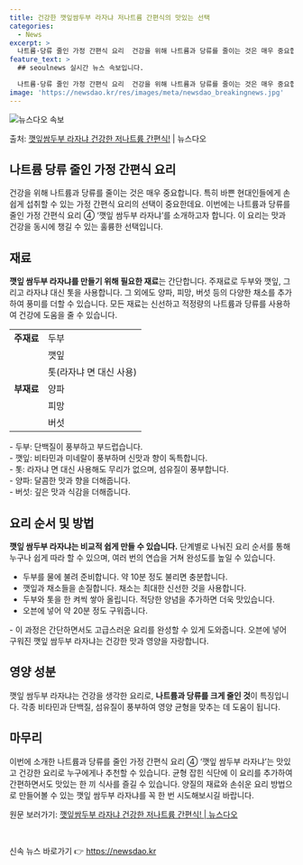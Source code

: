```yaml
---
title: 건강한 깻잎쌈두부 라자냐 저나트륨 간편식의 맛있는 선택
categories:
  - News
excerpt: >
  나트륨·당류 줄인 가정 간편식 요리  건강을 위해 나트륨과 당류를 줄이는 것은 매우 중요합니다. 특히 바쁜 …
feature_text: >
  ## seoulnews 실시간 뉴스 속보입니다.

  나트륨·당류 줄인 가정 간편식 요리  건강을 위해 나트륨과 당류를 줄이는 것은 매우 중요합니다. 특히 바쁜 …
image: 'https://newsdao.kr/res/images/meta/newsdao_breakingnews.jpg'
---
```


![뉴스다오 속보](https://newsdao.kr/res/images/meta/newsdao_breakingnews.jpg)

<p>출처: <a href="https://newsdao.kr/3991" rel="dofollow">깻잎쌈두부 라자냐 건강한 저나트륨 간편식!</a> | 뉴스다오</p>

<h2 data-ke-size="size26">나트륨 당류 줄인 가정 간편식 요리</h2>
<p data-ke-size="size16">건강을 위해 나트륨과 당류를 줄이는 것은 매우 중요합니다. 특히 바쁜 현대인들에게 손쉽게 섭취할 수 있는 가정 간편식 요리의 선택이 중요한데요. 이번에는 나트륨과 당류를 줄인 가정 간편식 요리 ④ ‘깻잎 쌈두부 라자냐’를 소개하고자 합니다. 이 요리는 맛과 건강을 동시에 챙길 수 있는 훌륭한 선택입니다.</p>

<h2 data-ke-size="size26">재료</h2>
<p data-ke-size="size16"><b>깻잎 쌈두부 라자냐를 만들기 위해 필요한 재료</b>는 간단합니다. 주재료로 두부와 깻잎, 그리고 라자냐 대신 톳을 사용합니다. 그 외에도 양파, 피망, 버섯 등의 다양한 채소를 추가하여 풍미를 더할 수 있습니다. 모든 재료는 신선하고 적정량의 나트륨과 당류를 사용하여 건강에 도움을 줄 수 있습니다.</p>
<table style="width: 70%;">
<tbody>
<tr>
<td><b>주재료</b></td>
<td>두부</td>
</tr>
<tr>
<td></td>
<td>깻잎</td>
</tr>
<tr>
<td></td>
<td>톳(라자냐 면 대신 사용)</td>
</tr>
<tr>
<td><b>부재료</b></td>
<td>양파</td>
</tr>
<tr>
<td></td>
<td>피망</td>
</tr>
<tr>
<td></td>
<td>버섯</td>
</tr>
</tbody>
</table>
<p data-ke-size="size16">- 두부: 단백질이 풍부하고 부드럽습니다. <br>
- 깻잎: 비타민과 미네랄이 풍부하며 신맛과 향이 독특합니다. <br>
- 톳: 라자냐 면 대신 사용해도 무리가 없으며, 섬유질이 풍부합니다. <br>
- 양파: 달콤한 맛과 향을 더해줍니다. <br>
- 버섯: 깊은 맛과 식감을 더해줍니다.</p>

<h2 data-ke-size="size26">요리 순서 및 방법</h2>
<p data-ke-size="size16"><b>깻잎 쌈두부 라자냐는 비교적 쉽게 만들 수 있습니다.</b> 단계별로 나눠진 요리 순서를 통해 누구나 쉽게 따라 할 수 있으며, 여러 번의 연습을 거쳐 완성도를 높일 수 있습니다.</p>
<ul>
<li>두부를 물에 불려 준비합니다. 약 10분 정도 불리면 충분합니다.</li>
<li>깻잎과 채소들을 손질합니다. 채소는 최대한 신선한 것을 사용합니다.</li>
<li>두부와 톳을 한 켜씩 쌓아 올립니다. 적당한 양념을 추가하면 더욱 맛있습니다.</li>
<li>오븐에 넣어 약 20분 정도 구워줍니다.</li>
</ul>
<p data-ke-size="size16">- 이 과정은 간단하면서도 고급스러운 요리를 완성할 수 있게 도와줍니다. 오븐에 넣어 구워진 깻잎 쌈두부 라자냐는 건강한 맛과 영양을 자랑합니다.</p>

<h2 data-ke-size="size26">영양 성분</h2>
<p data-ke-size="size16">깻잎 쌈두부 라자냐는 건강을 생각한 요리로, <b>나트륨과 당류를 크게 줄인 것</b>이 특징입니다. 각종 비타민과 단백질, 섬유질이 풍부하여 영양 균형을 맞추는 데 도움이 됩니다.</p>

<h2 data-ke-size="size26">마무리</h2>
<p data-ke-size="size16">이번에 소개한 나트륨과 당류를 줄인 가정 간편식 요리 ④ ‘깻잎 쌈두부 라자냐’는 맛있고 건강한 요리로 누구에게나 추천할 수 있습니다. 균형 잡힌 식단에 이 요리를 추가하여 간편하면서도 맛있는 한 끼 식사를 즐길 수 있습니다. 양질의 재료와 손쉬운 요리 방법으로 만들어볼 수 있는 깻잎 쌈두부 라자냐를 꼭 한 번 시도해보시길 바랍니다.</p>
<p data-ke-size="size16">원문 보러가기: <a href="https://newsdao.kr/3991">깻잎쌈두부 라자냐 건강한 저나트륨 간편식! | 뉴스다오</a></p>
<p data-ke-size="size16">&nbsp;</p> 

신속 뉴스 바로가기 👉 <a href="https://newsdao.kr" rel="dofollow">https://newsdao.kr</a>


